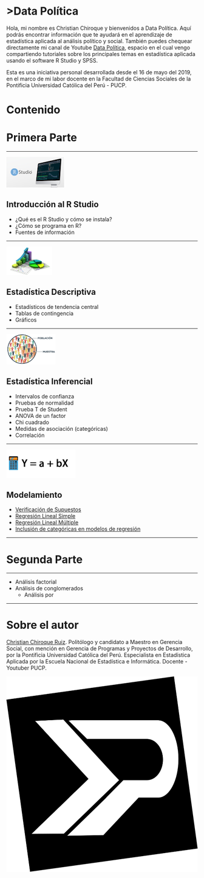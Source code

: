 # >Data Política
Hola, mi nombre es Christian Chiroque y bienvenidos a Data Política. Aquí podrás encontrar información que te ayudará en el aprendizaje de estadística aplicada al análisis político y social. También puedes chequear directamente mi canal de Youtube [Data Política](https://www.youtube.com/channel/UCjsP5ejsSyUchRl2oA96J3A), espacio en el cual vengo compartiendo tutoriales sobre los principales temas en estadística aplicada usando el software R Studio y SPSS. 

Esta es una iniciativa personal desarrollada desde el 16 de mayo del 2019, en el marco de mi labor docente en la Facultad de Ciencias Sociales de la Pontificia Universidad Católica del Perú - PUCP.


# Contenido

# Primera Parte

_______________________________________________________________________________________________________________________________________

![Image](images/intro.png)

## Introducción al R Studio

- ¿Qué es el R Studio y cómo se instala?
- ¿Cómo se programa en R?
- Fuentes de información

_______________________________________________________________________________________________________________________________________
![Image](images/descriptiva.png)

## Estadística Descriptiva

- Estadísticos de tendencia central
- Tablas de contingencia
- Gráficos

_______________________________________________________________________________________________________________________________________
![Image](images/inferencial.png)

## Estadística Inferencial

- Intervalos de confianza 
- Pruebas de normalidad
- Prueba T de Student
- ANOVA de un factor
- Chi cuadrado
- Medidas de asociación (categóricas)
- Correlación

_______________________________________________________________________________________________________________________________________

![Image](images/regresion.png)
## Modelamiento

- [Verificación de Supuestos](https://datapolitica.github.io/Prueba1)
- [Regresión Lineal Simple](https://datapolitica.github.io/salidas/regresion_lineal_simple.html)
- [Regresión Lineal Múltiple](https://datapolitica.github.io/salidas/regresion_lineal_multiple.html)
- [Inclusión de categóricas en modelos de regresión](https://datapolitica.github.io/salidas/regresion_categoricas.html)

_______________________________________________________________________________________________________________________________________

# Segunda Parte
_______________________________________________________________________________________________________________________________________

- Análisis factorial
- Análisis de conglomerados
  - Análisis por 

_______________________________________________________________________________________________________________________________________
# Sobre el autor

[Christian Chiroque Ruiz](https://www.linkedin.com/in/christianchr/). Politólogo y candidato a Maestro en Gerencia Social, con mención en Gerencia de Programas y Proyectos de Desarrollo, por la Pontificia Universidad Católica del Perú. Especialista en Estadística Aplicada por la Escuela Nacional de Estadística e Informática. Docente - Youtuber PUCP.


![Image](images/logo.png)

